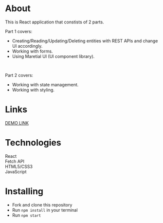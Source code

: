 # About
This is React application that constists of 2 parts.<br />

Part 1 covers:
- Creating/Reading/Updating/Deleting entities with REST APIs and change UI accordingly.
- Working with forms.
- Using Maretial UI (UI component library).
<br />

Part 2 covers:
- Working with state management.
- Working with styling.

# Links
[DEMO LINK](https://annaharshyna.github.io/test-task/)

# Technologies
React<br />
Fetch API<br />
HTML5/CSS3<br />
JavaScript<br />

# Installing
- Fork and clone this repository
- Run `npm install` in your terminal
- Run `npm start`
